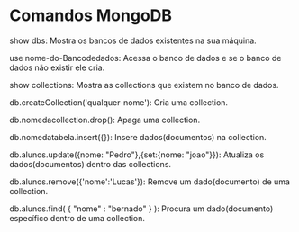 # Comandos MongoDB

show dbs: Mostra os bancos de dados existentes na sua máquina.

use nome-do-Bancodedados: Acessa o banco de dados e se o banco de dados não existir ele cria.

show collections: Mostra as collections que existem no banco de dados.

db.createCollection('qualquer-nome'): Cria uma collection.

db.nomedacollection.drop(): Apaga uma collection.

db.nomedatabela.insert({}): Insere dados(documentos) na collection.

db.alunos.update({nome: "Pedro"},{set:{nome: "joao"}}): Atualiza os dados(documentos) dentro das collections.

db.alunos.remove({'nome':'Lucas'}): Remove um dado(documento) de uma collection.

db.alunos.find( { "nome" : "bernado" } ): Procura um dado(documento) específico dentro de uma collection.

